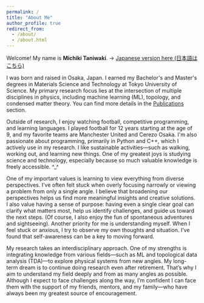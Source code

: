 ```yaml
---
permalink: /
title: "About Me"
author_profile: true
redirect_from: 
  - /about/
  - /about.html
---
```


Welcome! My name is **Michiki Taniwaki**. -> [Japanese version here (日本語はこちら)](/about-ja/)

I was born and raised in Osaka, Japan. I earned my Bachelor's and Master's degrees in Materials Science and Technology at Tokyo University of Science. My primary research focus lies at the intersection of multiple disciplines in physics, including machine learning (ML), topology, and condensed matter theory. You can find more details in the [Publications](/publications/) section.

Outside of research, I enjoy watching football, competitive programming, and learning languages. I played football for 12 years starting at the age of 9, and my favorite teams are Manchester United and Cerezo Osaka. I'm also passionate about programming, primarily in Python and C++, which I actively use in my research. I like sustainable activities—such as walking, working out, and learning new things. One of my greatest joys is studying science and technology, especially because so much valuable knowledge is freely accessible. ^_^

One of my important values is learning to view everything from diverse perspectives. I’ve often felt stuck when overly focusing narrowly or viewing a problem from only a single angle. I believe that broadening our perspectives helps us find more meaningful insights and creative solutions. I also value having a sense of purpose: having even a single clear goal can clarify what matters most, help us identify challenges, and guide us toward the next steps. (Of course, I also enjoy the fun of spontaneous adventures and sightseeing). Another priority for me is understanding myself. When I feel stuck or anxious, I try to observe my own thoughts and situation. I’ve found that self-awareness can be a key to moving forward.

My research takes an interdisciplinary approach. One of my strengths is integrating knowledge from various fields—such as ML and topological data analysis (TDA)—to explore physical systems from new angles. My long-term dream is to continue doing research even after retirement. That’s why I aim to understand my field deeply and from as many angles as possible. Although I expect to face challenges along the way, I’m confident I can face them with the support of my friends, mentors, and my family—who have always been my greatest source of encouragement.
